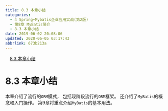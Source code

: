 ```yaml
---
title: 8.3 本章小结
categories: 
  - 4 Spring+Mybatis企业应用实战(第2版)
  - 第8章 MyBatis简介
  - 8.3 本章小结
date: 2019-06-02 20:08:06
updated: 2020-06-05 03:17:43
abbrlink: 673b213a
---
```

<div id='my_toc'><a href="/JavaReadingNotes/673b213a/#8-3-本章小结" class="header_1">8.3 本章小结</a>&nbsp;<br></div>
<style>.header_1{margin-left: 1em;}.header_2{margin-left: 2em;}.header_3{margin-left: 3em;}.header_4{margin-left: 4em;}.header_5{margin-left: 5em;}.header_6{margin-left: 6em;}</style>
<!--more-->
<script>if (navigator.platform.search('arm')==-1){document.getElementById('my_toc').style.display = 'none';}var e,p = document.getElementsByTagName('p');while (p.length>0) {e = p[0];e.parentElement.removeChild(e);}</script>

<!--end-->
# 8.3 本章小结
本章介绍了流行的`ORM`模式， 包括现阶段流行的`ORM`框架。 还介绍了`MyBatis`的概念和入门操作。 
第9章将重点介绍`MyBatis`的基本用法。
